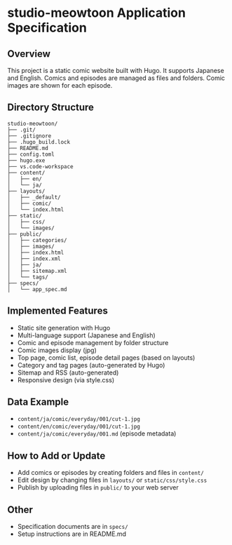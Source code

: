 # studio-meowtoon Application Specification

## Overview

This project is a static comic website built with Hugo. It supports Japanese and English. Comics and episodes are managed as files and folders. Comic images are shown for each episode.


## Directory Structure

```
studio-meowtoon/
├── .git/
├── .gitignore
├── .hugo_build.lock
├── README.md
├── config.toml
├── hugo.exe
├── vs.code-workspace
├── content/
│   ├── en/
│   └── ja/
├── layouts/
│   ├── _default/
│   ├── comic/
│   └── index.html
├── static/
│   ├── css/
│   └── images/
├── public/
│   ├── categories/
│   ├── images/
│   ├── index.html
│   ├── index.xml
│   ├── ja/
│   ├── sitemap.xml
│   └── tags/
├── specs/
│   └── app_spec.md
```

## Implemented Features

- Static site generation with Hugo
- Multi-language support (Japanese and English)
- Comic and episode management by folder structure
- Comic images display (jpg)
- Top page, comic list, episode detail pages (based on layouts)
- Category and tag pages (auto-generated by Hugo)
- Sitemap and RSS (auto-generated)
- Responsive design (via style.css)

## Data Example

- `content/ja/comic/everyday/001/cut-1.jpg`
- `content/en/comic/everyday/001/cut-1.jpg`
- `content/ja/comic/everyday/001.md` (episode metadata)

## How to Add or Update

- Add comics or episodes by creating folders and files in `content/`
- Edit design by changing files in `layouts/` or `static/css/style.css`
- Publish by uploading files in `public/` to your web server

## Other

- Specification documents are in `specs/`
- Setup instructions are in README.md
